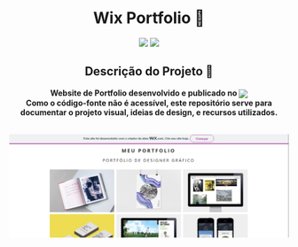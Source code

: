 <h1 align="center">Wix Portfolio 📁</h1>

<p align="center">
<img src="https://img.shields.io/badge/Status-Up-sucess"/>
<img src="https://img.shields.io/badge/Lan%C3%A7amento-%20May 2025-sucess">
</p>

<h2 align="center">Descrição do Projeto 📜 </h2>
<p align="center"> <strong>Website de Portfolio desenvolvido e publicado no 
<img align="center" src="https://img.shields.io/badge/wix-000?style=for-the-badge&logo=wix&logoColor=white"><br>Como o código-fonte não é acessível, este repositório serve para documentar o projeto visual, ideias de design, e recursos utilizados.
</strong></p> <br>

<img align="right" src="https://github.com/nathanmacielviana/Wix-Portfolio/blob/main/wixportfolio.png">
